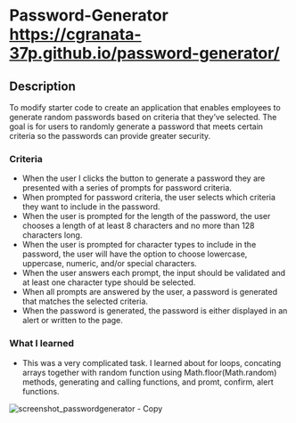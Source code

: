 # Password-Generator  https://cgranata-37p.github.io/password-generator/

## Description
To modify starter code to create an application that enables employees to generate random passwords based on criteria that they’ve selected. The goal is for users to randomly generate a password that meets certain criteria so the passwords can provide greater security.

### Criteria
* When the user I clicks the button to generate a password they are presented with a series of prompts for  password criteria.
* When  prompted for password criteria, the user selects which criteria they want to include in the password.
* When the user is prompted for the length of the password, the user chooses a length of at least 8 characters and no more than 128 characters long.
* When the user is prompted for character types to include in the password, the user will have the option to choose lowercase, uppercase, numeric, and/or special characters.
* When the user answers each prompt, the input should be validated and at least one character type should be selected.
* When all prompts are answered by the user, a password is generated that matches the selected criteria.
* When the password is generated, the password is either displayed in an alert or written to the page.

### What I learned
* This was a very complicated task.  I learned about for loops, concating arrays together with random function using Math.floor(Math.random) methods, generating and calling functions, and promt, confirm, alert functions.

![screenshot_passwordgenerator - Copy](https://user-images.githubusercontent.com/82329507/118489031-5b949a00-b6ea-11eb-9316-7a3e5ce3cb09.JPG)